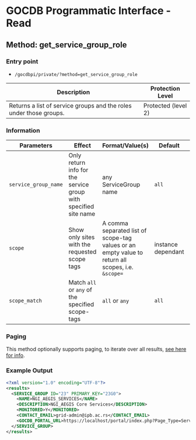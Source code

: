 # GOCDB Programmatic Interface - Read

## Method: get_service_group_role

### Entry point

- `/gocdbpi/private/?method=get_service_group_role`

| Description | Protection Level |
| - | - |
| Returns a list of service groups and the roles under those groups.  | Protected (level 2) |

### Information

| Parameters | Effect | Format/Value(s) | Default | Example |
| - | - | - | - | - |
| `service_group_name` | Only return info for the service group with specified site name | any ServiceGroup name | `all` | `?method=get_service_group_role&service_group_name=NGI_AEGIS_SERVICES` |
| `scope` | Show only sites with the requested scope tags | A comma separated list of scope-tag values or an empty value to return all scopes, i.e. `&scope=` | instance dependant | `?method=get_site&scope=EGI` |
| `scope_match` | Match `all` or `any` of the specified scope-tags | `all` or `any` | `all` | `?method=get_site&scope=Local,EGI&scope_match=any` |

### Paging

This method optionally supports paging, to iterate over all results,
[see here for info](https://wiki.egi.eu/wiki/GOCDB/notifications#Optional_Cursor_Paging_on_Read_API).

### Example Output

```xml
<?xml version="1.0" encoding="UTF-8"?>
<results>
  <SERVICE_GROUP ID="23" PRIMARY_KEY="23G0">
    <NAME>NGI_AEGIS_SERVICES</NAME>
    <DESCRIPTION>NGI_AEGIS Core Services</DESCRIPTION>
    <MONITORED>Y</MONITORED>
    <CONTACT_EMAIL>grid-admin@ipb.ac.rs</CONTACT_EMAIL>
    <GOCDB_PORTAL_URL>https://localhost/portal/index.php?Page_Type=Service_Group&id=23</GOCDB_PORTAL_URL>
  </SERVICE_GROUP>
</results>
```
